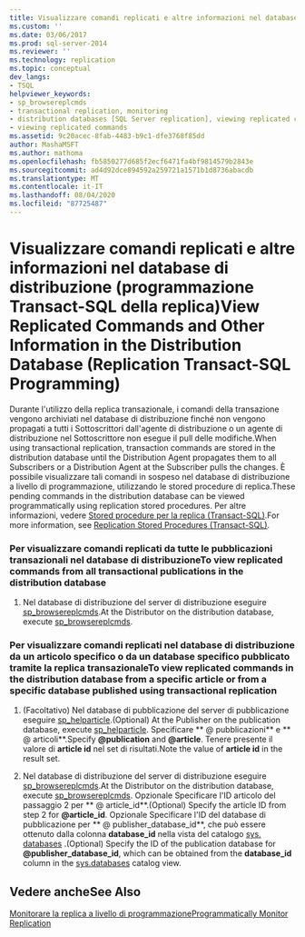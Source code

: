```yaml
---
title: Visualizzare comandi replicati e altre informazioni nel database di distribuzione (programmazione Transact-SQL della replica) | Microsoft Docs
ms.custom: ''
ms.date: 03/06/2017
ms.prod: sql-server-2014
ms.reviewer: ''
ms.technology: replication
ms.topic: conceptual
dev_langs:
- TSQL
helpviewer_keywords:
- sp_browsereplcmds
- transactional replication, monitoring
- distribution databases [SQL Server replication], viewing replicated commands
- viewing replicated commands
ms.assetid: 9c20acec-8fab-4483-b9c1-dfe3768f85dd
author: MashaMSFT
ms.author: mathoma
ms.openlocfilehash: fb5850277d685f2ecf6471fa4bf9814579b2843e
ms.sourcegitcommit: ad4d92dce894592a259721a1571b1d8736abacdb
ms.translationtype: MT
ms.contentlocale: it-IT
ms.lasthandoff: 08/04/2020
ms.locfileid: "87725487"
---
```

# <a name="view-replicated-commands-and-other-information-in-the-distribution-database-replication-transact-sql-programming"></a><span data-ttu-id="06d21-102">Visualizzare comandi replicati e altre informazioni nel database di distribuzione (programmazione Transact-SQL della replica)</span><span class="sxs-lookup"><span data-stu-id="06d21-102">View Replicated Commands and Other Information in the Distribution Database (Replication Transact-SQL Programming)</span></span>
  <span data-ttu-id="06d21-103">Durante l'utilizzo della replica transazionale, i comandi della transazione vengono archiviati nel database di distribuzione finché non vengono propagati a tutti i Sottoscrittori dall'agente di distribuzione o un agente di distribuzione nel Sottoscrittore non esegue il pull delle modifiche.</span><span class="sxs-lookup"><span data-stu-id="06d21-103">When using transactional replication, transaction commands are stored in the distribution database until the Distribution Agent propagates them to all Subscribers or a Distribution Agent at the Subscriber pulls the changes.</span></span> <span data-ttu-id="06d21-104">È possibile visualizzare tali comandi in sospeso nel database di distribuzione a livello di programmazione, utilizzando le stored procedure di replica.</span><span class="sxs-lookup"><span data-stu-id="06d21-104">These pending commands in the distribution database can be viewed programmatically using replication stored procedures.</span></span> <span data-ttu-id="06d21-105">Per altre informazioni, vedere [Stored procedure per la replica &#40;Transact-SQL&#41;](/sql/relational-databases/system-stored-procedures/replication-stored-procedures-transact-sql).</span><span class="sxs-lookup"><span data-stu-id="06d21-105">For more information, see [Replication Stored Procedures &#40;Transact-SQL&#41;](/sql/relational-databases/system-stored-procedures/replication-stored-procedures-transact-sql).</span></span>  
  
### <a name="to-view-replicated-commands-from-all-transactional-publications-in-the-distribution-database"></a><span data-ttu-id="06d21-106">Per visualizzare comandi replicati da tutte le pubblicazioni transazionali nel database di distribuzione</span><span class="sxs-lookup"><span data-stu-id="06d21-106">To view replicated commands from all transactional publications in the distribution database</span></span>  
  
1.  <span data-ttu-id="06d21-107">Nel database di distribuzione del server di distribuzione eseguire [sp_browsereplcmds](/sql/relational-databases/system-stored-procedures/sp-browsemergesnapshotfolder-transact-sql).</span><span class="sxs-lookup"><span data-stu-id="06d21-107">At the Distributor on the distribution database, execute [sp_browsereplcmds](/sql/relational-databases/system-stored-procedures/sp-browsemergesnapshotfolder-transact-sql).</span></span>  
  
### <a name="to-view-replicated-commands-in-the-distribution-database-from-a-specific-article-or-from-a-specific-database-published-using-transactional-replication"></a><span data-ttu-id="06d21-108">Per visualizzare comandi replicati nel database di distribuzione da un articolo specifico o da un database specifico pubblicato tramite la replica transazionale</span><span class="sxs-lookup"><span data-stu-id="06d21-108">To view replicated commands in the distribution database from a specific article or from a specific database published using transactional replication</span></span>  
  
1.  <span data-ttu-id="06d21-109">(Facoltativo) Nel database di pubblicazione del server di pubblicazione eseguire [sp_helparticle](/sql/relational-databases/system-stored-procedures/sp-helparticle-transact-sql).</span><span class="sxs-lookup"><span data-stu-id="06d21-109">(Optional) At the Publisher on the publication database, execute [sp_helparticle](/sql/relational-databases/system-stored-procedures/sp-helparticle-transact-sql).</span></span> <span data-ttu-id="06d21-110">Specificare \*\* \@ pubblicazioni\*\* e \*\* \@ articoli\*\*.</span><span class="sxs-lookup"><span data-stu-id="06d21-110">Specify **\@publication** and **\@article**.</span></span> <span data-ttu-id="06d21-111">Tenere presente il valore di **article id** nel set di risultati.</span><span class="sxs-lookup"><span data-stu-id="06d21-111">Note the value of **article id** in the result set.</span></span>  
  
2.  <span data-ttu-id="06d21-112">Nel database di distribuzione del server di distribuzione eseguire [sp_browsereplcmds](/sql/relational-databases/system-stored-procedures/sp-browsemergesnapshotfolder-transact-sql).</span><span class="sxs-lookup"><span data-stu-id="06d21-112">At the Distributor on the distribution database, execute [sp_browsereplcmds](/sql/relational-databases/system-stored-procedures/sp-browsemergesnapshotfolder-transact-sql).</span></span> <span data-ttu-id="06d21-113">Opzionale Specificare l'ID articolo del passaggio 2 per \*\* \@ article_id\*\*.</span><span class="sxs-lookup"><span data-stu-id="06d21-113">(Optional) Specify the article ID from step 2 for **\@article_id**.</span></span> <span data-ttu-id="06d21-114">Opzionale Specificare l'ID del database di pubblicazione per \*\* \@ publisher_database_id\*\*, che può essere ottenuto dalla colonna **database_id** nella vista del catalogo [sys. databases](/sql/relational-databases/system-catalog-views/sys-databases-transact-sql) .</span><span class="sxs-lookup"><span data-stu-id="06d21-114">(Optional) Specify the ID of the publication database for **\@publisher_database_id**, which can be obtained from the **database_id** column in the [sys.databases](/sql/relational-databases/system-catalog-views/sys-databases-transact-sql) catalog view.</span></span>  
  
## <a name="see-also"></a><span data-ttu-id="06d21-115">Vedere anche</span><span class="sxs-lookup"><span data-stu-id="06d21-115">See Also</span></span>  
 [<span data-ttu-id="06d21-116">Monitorare la replica a livello di programmazione</span><span class="sxs-lookup"><span data-stu-id="06d21-116">Programmatically Monitor Replication</span></span>](../monitoring-replication.md)  
  
  
